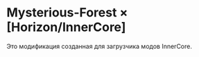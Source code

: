 # Mysterious-Forest × [Horizon/InnerCore]

Это модификация созданная для загрузчика модов InnerCore.
